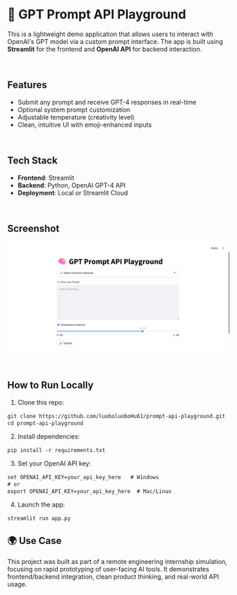 # 🧠 GPT Prompt API Playground

This is a lightweight demo application that allows users to interact with OpenAI's GPT model via a custom prompt interface. The app is built using **Streamlit** for the frontend and **OpenAI API** for backend interaction.

<br/>

## Features

- Submit any prompt and receive GPT-4 responses in real-time
- Optional system prompt customization
- Adjustable temperature (creativity level)
- Clean, intuitive UI with emoji-enhanced inputs

<br/>

## Tech Stack

- **Frontend**: Streamlit
- **Backend**: Python, OpenAI GPT-4 API
- **Deployment**: Local or Streamlit Cloud

<br/>

## Screenshot

![screenshot](./screenshot.png)

<br/>

## How to Run Locally

1. Clone this repo:
```
git clone https://github.com/luoboluoboHu61/prompt-api-playground.git
cd prompt-api-playground
```

2. Install dependencies:
```
pip install -r requirements.txt
```

3. Set your OpenAI API key:
```
set OPENAI_API_KEY=your_api_key_here   # Windows
# or
export OPENAI_API_KEY=your_api_key_here  # Mac/Linux
```

4. Launch the app:
```
streamlit run app.py
```


## 🌍 Use Case
This project was built as part of a remote engineering internship simulation, focusing on rapid prototyping of user-facing AI tools. It demonstrates frontend/backend integration, clean product thinking, and real-world API usage.


